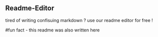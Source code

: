 ## Readme-Editor  
tired of writing confisuing markdown ? use our readme editor for free !  
 
#fun fact - this readme was also written here 

